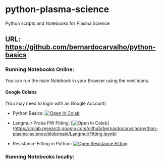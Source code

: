 # python-plasma-science
Python scripts and Notebooks for Plasma Science
## URL: https://github.com/bernardocarvalho/python-basics


### Running Notebooks Online:
You can run the main Notebook in your Browser using the next icons. 

#### Google Colabs
(You may need to login with an Google Account)
  * Python Basics: 
[![Open In Colab](https://colab.research.google.com/assets/colab-badge.svg)](https://colab.research.google.com/github/bernardocarvalho/python-plasma-science/blob/main/pythonBasics.ipynb)   

  * Langmuir Probe PW Fitting:
[![Open In Colab](https://colab.research.google.com/assets/colab-badge.svg)]
(https://colab.research.google.com/github/bernardocarvalho/python-plasma-science/blob/main/LangmuirFitting.ipynb)   

  * Resistance Fitting in Python: 
[![Open Resistance Fitting](https://colab.research.google.com/assets/colab-badge.svg)](https://colab.research.google.com/github/bernardocarvalho/python-plasma-science/blob/main/ResistanceFitting.ipynb)   

### Running Notebooks locally:
